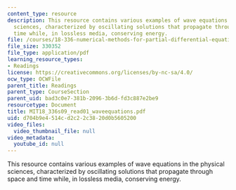 ```yaml
---
content_type: resource
description: This resource contains various examples of wave equations in the physical
  sciences, characterized by oscillating solutions that propagate through space and
  time while, in lossless media, conserving energy.
file: /courses/18-336-numerical-methods-for-partial-differential-equations-spring-2009/d704b9e4514cd2c22c3820d0b5605200_MIT18_336s09_read01_waveequations.pdf
file_size: 330352
file_type: application/pdf
learning_resource_types:
- Readings
license: https://creativecommons.org/licenses/by-nc-sa/4.0/
ocw_type: OCWFile
parent_title: Readings
parent_type: CourseSection
parent_uid: bad3c0e7-381b-2096-3b6d-fd3c887e2be9
resourcetype: Document
title: MIT18_336s09_read01_waveequations.pdf
uid: d704b9e4-514c-d2c2-2c38-20d0b5605200
video_files:
  video_thumbnail_file: null
video_metadata:
  youtube_id: null
---
```

This resource contains various examples of wave equations in the physical sciences, characterized by oscillating solutions that propagate through space and time while, in lossless media, conserving energy.